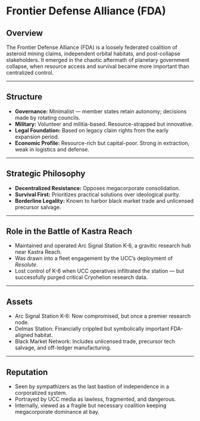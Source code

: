# Frontier Defense Alliance (FDA)

## Overview
The Frontier Defense Alliance (FDA) is a loosely federated coalition of asteroid mining claims, independent orbital habitats, and post-collapse stakeholders. It emerged in the chaotic aftermath of planetary government collapse, when resource access and survival became more important than centralized control.

---

## Structure
- **Governance:** Minimalist — member states retain autonomy; decisions made by rotating councils.
- **Military:** Volunteer and militia-based. Resource-strapped but innovative.
- **Legal Foundation:** Based on legacy claim rights from the early expansion period.
- **Economic Profile:** Resource-rich but capital-poor. Strong in extraction, weak in logistics and defense.

---

## Strategic Philosophy
- **Decentralized Resistance:** Opposes megacorporate consolidation.
- **Survival First:** Prioritizes practical solutions over ideological purity.
- **Borderline Legality:** Known to harbor black market trade and unlicensed precursor salvage.

---

## Role in the Battle of Kastra Reach
- Maintained and operated Arc Signal Station K-6, a gravitic research hub near Kastra Reach.
- Was drawn into a fleet engagement by the UCC’s deployment of *Resolute*.
- Lost control of K-6 when UCC operatives infiltrated the station — but successfully purged critical Cryohelion research data.

---

## Assets
- Arc Signal Station K-6: Now compromised, but once a premier research node.
- Delmas Station: Financially crippled but symbolically important FDA-aligned habitat.
- Black Market Network: Includes unlicensed trade, precursor tech salvage, and off-ledger manufacturing.

---

## Reputation
- Seen by sympathizers as the last bastion of independence in a corporatized system.
- Portrayed by UCC media as lawless, fragmented, and dangerous.
- Internally, viewed as a fragile but necessary coalition keeping megacorporate dominance at bay.
